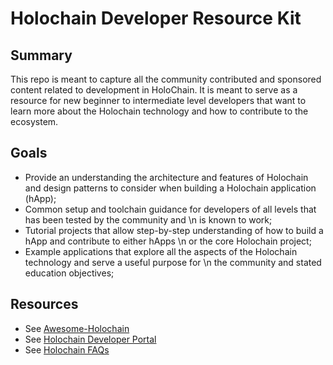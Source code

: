 # Holochain Developer Resource Kit
## Summary
This repo is meant to capture all the community contributed and sponsored content related to
development in HoloChain. It is meant to serve as a resource for new beginner to intermediate level
developers that want to learn more about the Holochain technology and how to contribute to the
ecosystem.

## Goals
* Provide an understanding the architecture and features of Holochain and design patterns to consider
  when building a Holochain application (hApp);
* Common setup and toolchain guidance for developers of all levels that has been tested by the community and \n
  is known to work;
* Tutorial projects that allow step-by-step understanding of how to build a hApp and contribute to either hApps \n
  or the core Holochain project;
* Example applications that explore all the aspects of the Holochain technology and serve a useful purpose for \n
  the community and stated education objectives;

## Resources
* See [Awesome-Holochain](awesome.md)
* See [Holochain Developer Portal](https://developer.holochain.org)
* See [Holochain FAQs](holochain.faqs/INDEX.md)
